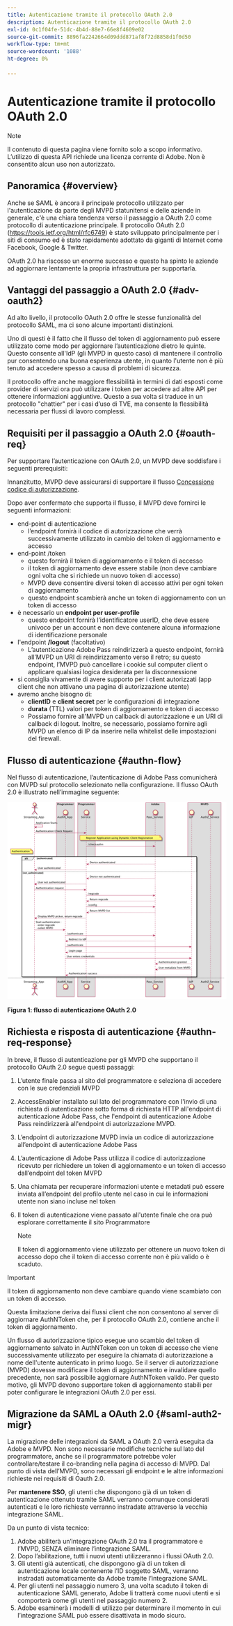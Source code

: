 ```yaml
---
title: Autenticazione tramite il protocollo OAuth 2.0
description: Autenticazione tramite il protocollo OAuth 2.0
exl-id: 0c1f04fe-51dc-4b4d-88e7-66e8f4609e02
source-git-commit: 8896fa2242664d09ddd871af8f72d8858d1f0d50
workflow-type: tm+mt
source-wordcount: '1088'
ht-degree: 0%

---
```


# Autenticazione tramite il protocollo OAuth 2.0

>[!NOTE]
>
>Il contenuto di questa pagina viene fornito solo a scopo informativo. L’utilizzo di questa API richiede una licenza corrente di Adobe. Non è consentito alcun uso non autorizzato.

## Panoramica {#overview}

Anche se SAML è ancora il principale protocollo utilizzato per l&#39;autenticazione da parte degli MVPD statunitensi e delle aziende in generale, c&#39;è una chiara tendenza verso il passaggio a OAuth 2.0 come protocollo di autenticazione principale. Il protocollo OAuth 2.0 (https://tools.ietf.org/html/rfc6749) è stato sviluppato principalmente per i siti di consumo ed è stato rapidamente adottato da giganti di Internet come Facebook, Google &amp; Twitter.

OAuth 2.0 ha riscosso un enorme successo e questo ha spinto le aziende ad aggiornare lentamente la propria infrastruttura per supportarla.



## Vantaggi del passaggio a OAuth 2.0 {#adv-oauth2}

Ad alto livello, il protocollo OAuth 2.0 offre le stesse funzionalità del protocollo SAML, ma ci sono alcune importanti distinzioni.

Uno di questi è il fatto che il flusso del token di aggiornamento può essere utilizzato come modo per aggiornare l’autenticazione dietro le quinte. Questo consente all&#39;IdP (gli MVPD in questo caso) di mantenere il controllo pur consentendo una buona esperienza utente, in quanto l&#39;utente non è più tenuto ad accedere spesso a causa di problemi di sicurezza.

Il protocollo offre anche maggiore flessibilità in termini di dati esposti come provider di servizi ora può utilizzare i token per accedere ad altre API per ottenere informazioni aggiuntive. Questo a sua volta si traduce in un protocollo &quot;chattier&quot; per i casi d’uso di TVE, ma consente la flessibilità necessaria per flussi di lavoro complessi.





## Requisiti per il passaggio a OAuth 2.0 {#oauth-req}

Per supportare l’autenticazione con OAuth 2.0, un MVPD deve soddisfare i seguenti prerequisiti:

Innanzitutto, MVPD deve assicurarsi di supportare il flusso [Concessione codice di autorizzazione](https://oauthlib.readthedocs.io/en/latest/oauth2/grants/authcode.html).

Dopo aver confermato che supporta il flusso, il MVPD deve fornirci le seguenti informazioni:

* end-point di autenticazione
   * l’endpoint fornirà il codice di autorizzazione che verrà successivamente utilizzato in cambio del token di aggiornamento e accesso
* end-point /token
   * questo fornirà il token di aggiornamento e il token di accesso
   * il token di aggiornamento deve essere stabile (non deve cambiare ogni volta che si richiede un nuovo token di accesso)
   * MVPD deve consentire diversi token di accesso attivi per ogni token di aggiornamento
   * questo endpoint scambierà anche un token di aggiornamento con un token di accesso
* è necessario un **endpoint per user-profile**
   * questo endpoint fornirà l’identificatore userID, che deve essere univoco per un account e non deve contenere alcuna informazione di identificazione personale
* l&#39;endpoint **/logout** (facoltativo)
   * L’autenticazione Adobe Pass reindirizzerà a questo endpoint, fornirà all’MVPD un URI di reindirizzamento verso il retro; su questo endpoint, l’MVPD può cancellare i cookie sul computer client o applicare qualsiasi logica desiderata per la disconnessione
* si consiglia vivamente di avere supporto per i client autorizzati (app client che non attivano una pagina di autorizzazione utente)
* avremo anche bisogno di:
   * **clientID** e **client secret** per le configurazioni di integrazione
   * **durata** (TTL) valori per token di aggiornamento e token di accesso
   * Possiamo fornire all&#39;MVPD un callback di autorizzazione e un URI di callback di logout. Inoltre, se necessario, possiamo fornire agli MVPD un elenco di IP da inserire nella whitelist delle impostazioni del firewall.


## Flusso di autenticazione {#authn-flow}

Nel flusso di autenticazione, l’autenticazione di Adobe Pass comunicherà con MVPD sul protocollo selezionato nella configurazione. Il flusso OAuth 2.0 è illustrato nell’immagine seguente:



![Diagramma che mostra il flusso di autenticazione in Adobe Authentication che comunica con MVPD sul protocollo selezionato nella configurazione.](assets/authn-flow.png)

**Figura 1: flusso di autenticazione OAuth 2.0**



## Richiesta e risposta di autenticazione {#authn-req-response}

In breve, il flusso di autenticazione per gli MVPD che supportano il protocollo OAuth 2.0 segue questi passaggi:

1. L’utente finale passa al sito del programmatore e seleziona di accedere con le sue credenziali MVPD
1. AccessEnabler installato sul lato del programmatore con l&#39;invio di una richiesta di autenticazione sotto forma di richiesta HTTP all&#39;endpoint di autenticazione Adobe Pass, che l&#39;endpoint di autenticazione Adobe Pass reindirizzerà all&#39;endpoint di autorizzazione MVPD.
1. L’endpoint di autorizzazione MVPD invia un codice di autorizzazione all’endpoint di autenticazione Adobe Pass
1. L’autenticazione di Adobe Pass utilizza il codice di autorizzazione ricevuto per richiedere un token di aggiornamento e un token di accesso dall’endpoint del token MVPD
1. Una chiamata per recuperare informazioni utente e metadati può essere inviata all’endpoint del profilo utente nel caso in cui le informazioni utente non siano incluse nel token
1. Il token di autenticazione viene passato all&#39;utente finale che ora può esplorare correttamente il sito Programmatore

   >[!NOTE]
   >
   >Il token di aggiornamento viene utilizzato per ottenere un nuovo token di accesso dopo che il token di accesso corrente non è più valido o è scaduto.


>[!IMPORTANT]
>
>Il token di aggiornamento non deve cambiare quando viene scambiato con un token di accesso.

Questa limitazione deriva dai flussi client che non consentono al server di aggiornare AuthNToken che, per il protocollo OAuth 2.0, contiene anche il token di aggiornamento.

Un flusso di autorizzazione tipico esegue uno scambio del token di aggiornamento salvato in AuthNToken con un token di accesso che viene successivamente utilizzato per eseguire la chiamata di autorizzazione a nome dell&#39;utente autenticato in primo luogo. Se il server di autorizzazione (MVPD) dovesse modificare il token di aggiornamento e invalidare quello precedente, non sarà possibile aggiornare AuthNToken valido. Per questo motivo, gli MVPD devono supportare token di aggiornamento stabili per poter configurare le integrazioni OAuth 2.0 per essi.


## Migrazione da SAML a OAuth 2.0 {#saml-auth2-migr}

La migrazione delle integrazioni da SAML a OAuth 2.0 verrà eseguita da Adobe e MVPD. Non sono necessarie modifiche tecniche sul lato del programmatore, anche se il programmatore potrebbe voler controllare/testare il co-branding nella pagina di accesso di MVPD. Dal punto di vista dell’MVPD, sono necessari gli endpoint e le altre informazioni richieste nei requisiti di Oauth 2.0.

Per **mantenere SSO**, gli utenti che dispongono già di un token di autenticazione ottenuto tramite SAML verranno comunque considerati autenticati e le loro richieste verranno instradate attraverso la vecchia integrazione SAML.

Da un punto di vista tecnico:

1. Adobe abiliterà un’integrazione OAuth 2.0 tra il programmatore e l’MVPD, SENZA eliminare l’integrazione SAML.
1. Dopo l’abilitazione, tutti i nuovi utenti utilizzeranno i flussi OAuth 2.0.
1. Gli utenti già autenticati, che dispongono già di un token di autenticazione locale contenente l’ID soggetto SAML, verranno instradati automaticamente da Adobe tramite l’integrazione SAML.
1. Per gli utenti nel passaggio numero 3, una volta scaduto il token di autenticazione SAML generato, Adobe li tratterà come nuovi utenti e si comporterà come gli utenti nel passaggio numero 2.
1. Adobe esaminerà i modelli di utilizzo per determinare il momento in cui l’integrazione SAML può essere disattivata in modo sicuro.

